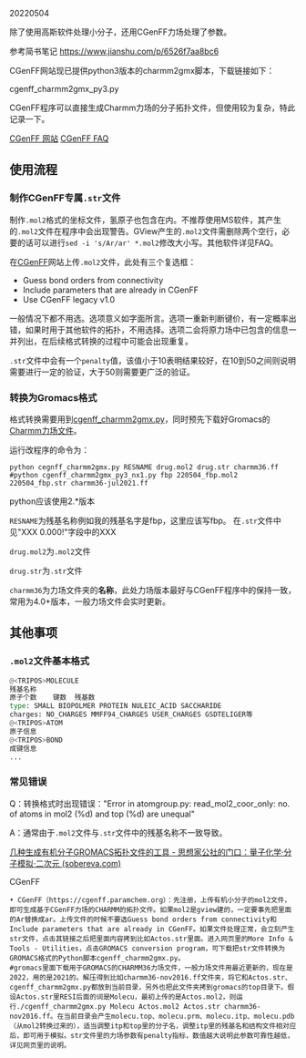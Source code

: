 20220504

除了使用高斯软件处理小分子，还用CGenFF力场处理了参数。

参考简书笔记  https://www.jianshu.com/p/6526f7aa8bc6

CGenFF网站现已提供python3版本的charmm2gmx脚本，下载链接如下：

cgenff_charmm2gmx_py3.py

CGenFF程序可以直接生成Charmm力场的分子拓扑文件，但使用较为复杂，特此记录一下。

[CGenFF 网站](https://links.jianshu.com/go?to=https%3A%2F%2Fcgenff.umaryland.edu%2F)
 [CGenFF FAQ](https://links.jianshu.com/go?to=https%3A%2F%2Fcgenff.umaryland.edu%2FcommonFiles%2Ffaq.php%23morene)

## 使用流程

### 制作CGenFF专属`.str`文件

制作`.mol2`格式的坐标文件，氢原子也包含在内。不推荐使用MS软件，其产生的`.mol2`文件在程序中会出现警告。GView产生的`.mol2`文件需删除两个空行，必要的话可以进行`sed -i 's/Ar/ar' *.mol2`修改大小写。其他软件详见FAQ。

在[CGenFF](https://links.jianshu.com/go?to=https%3A%2F%2Fcgenff.umaryland.edu%2Finitguess%2F)网站上传`.mol2`文件，此处有三个复选框：

- Guess bond orders from connectivity
- Include parameters that are already in CGenFF
- Use CGenFF legacy v1.0

一般情况下都不用选。选项意义如字面所言。选项一重新判断键价，有一定概率出错，如果时用于其他软件的拓扑，不用选择。选项二会将原力场中已包含的信息一并列出，在后续格式转换的过程中可能会出现重复。

`.str`文件中会有一个`penalty`值，该值小于10表明结果较好，在10到50之间则说明需要进行一定的验证，大于50则需要更广泛的验证。

### 转换为Gromacs格式

格式转换需要用到[cgenff_charmm2gmx.py](https://links.jianshu.com/go?to=http%3A%2F%2Fmackerell.umaryland.edu%2Fdownload.php%3Ffilename%3DCHARMM_ff_params_files%2Fcgenff_charmm2gmx.py)，同时预先下载好Gromacs的[Charmm力场文件](https://links.jianshu.com/go?to=http%3A%2F%2Fmackerell.umaryland.edu%2Fcharmm_ff.shtml%23gromacs)。

运行改程序的命令为：

```shell
python cegnff_charmm2gmx.py RESNAME drug.mol2 drug.str charmm36.ff
#python cgenff_charmm2gmx_py3_nx1.py fbp 220504_fbp.mol2 220504_fbp.str charmm36-jul2021.ff
```

python应该使用2.*版本

`RESNAME`为残基名称例如我的残基名字是fbp，这里应该写fbp。 在`.str`文件中见"XXX     0.000!"字段中的XXX

`drug.mol2`为`.mol2`文件

`drug.str`为`.str`文件

`charmm36`为力场文件夹的**名称**，此处力场版本最好与CGenFF程序中的保持一致，常用为4.0+版本，一般力场文件会实时更新。

## 其他事项

### `.mol2`文件基本格式

```python
@<TRIPOS>MOLECULE
残基名称
原子个数    键数  残基数
type: SMALL BIOPOLMER PROTEIN NULEIC_ACID SACCHARIDE
charges: NO_CHARGES MMFF94_CHARGES USER_CHARGES GSDTELIGER等
@<TRIPOS>ATOM
原子信息
@<TRIPOS>BOND
成键信息
...
```

### 常见错误

Q：转换格式时出现错误："Error in atomgroup.py: read_mol2_coor_only: no. of atoms in mol2 (%d) and top (%d) are unequal"

A：通常由于`.mol2`文件与`.str`文件中的残基名称不一致导致。



[几种生成有机分子GROMACS拓扑文件的工具 - 思想家公社的门口：量子化学·分子模拟·二次元 (sobereva.com)](http://sobereva.com/266)

CGenFF

```shell
• CGenFF（https://cgenff.paramchem.org）：先注册，上传有机小分子的mol2文件，即可生成基于CGenFF力场的CHARMM的拓扑文件。如果mol2是gview建的，一定要事先把里面的Ar替换成ar。上传文件的时候不要选Guess bond orders from connectivity和Include parameters that are already in CGenFF。如果文件处理正常，会立刻产生str文件，点击其链接之后把里面内容拷到比如Actos.str里面。进入网页里的More Info & Tools - Utilities，点击GROMACS conversion program，可下载把str文件转换为GROMACS格式的Python脚本cgenff_charmm2gmx.py。
#gromacs里面下载用于GROMACS的CHARMM36力场文件，一般力场文件用最近更新的，现在是2022，用的是2021的。解压得到比如charmm36-nov2016.ff文件夹，将它和Actos.str、cgenff_charmm2gmx.py都放到当前目录，另外也把此文件夹拷到gromacs的top目录下。假设Actos.str里RESI后面的词是Molecu，最初上传的是Actos.mol2，则运行./cgenff_charmm2gmx.py Molecu Actos.mol2 Actos.str charmm36-nov2016.ff。在当前目录会产生molecu.top、molecu.prm、molecu.itp、molecu.pdb（从mol2转换过来的），适当调整itp和top里的分子名，调整itp里的残基名和结构文件相对应后，即可用于模拟。str文件里的力场参数有penalty指标，数值越大说明此参数可靠性越低，详见网页里的说明。
```


